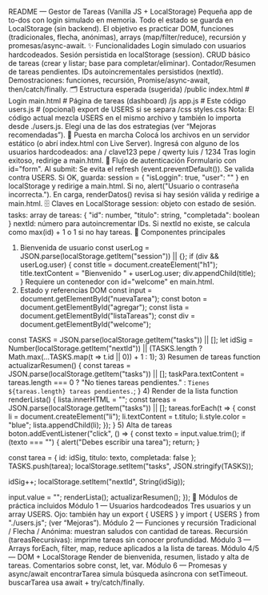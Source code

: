 README — Gestor de Tareas (Vanilla JS + LocalStorage)
Pequeña app de to-dos con login simulado en memoria. Todo el estado se guarda en LocalStorage (sin backend). El objetivo es practicar DOM, funciones (tradicionales, flecha, anónimas), arrays (map/filter/reduce), recursión y promesas/async-await.
✨ Funcionalidades
Login simulado con usuarios hardcodeados.
Sesión persistida en localStorage (session).
CRUD básico de tareas (crear y listar; base para completar/eliminar).
Contador/Resumen de tareas pendientes.
IDs autoincrementales persistidos (nextId).
Demostraciones: funciones, recursión, Promise/async-await, then/catch/finally.
🗂️ Estructura esperada (sugerida)
/public
  index.html        # Login
  main.html         # Página de tareas (dashboard)
  /js
    app.js          # Este código
    users.js        # (opcional) export de USERS si se separa
  /css
    styles.css
Nota: El código actual mezcla USERS en el mismo archivo y también lo importa desde ./users.js. Elegí una de las dos estrategias (ver “Mejoras recomendadas”).
🚀 Puesta en marcha
Colocá los archivos en un servidor estático (o abrí index.html con Live Server).
Ingresá con alguno de los usuarios hardcodeados:
ana / clave123
pepe / qwerty
luis / 1234
Tras login exitoso, redirige a main.html.
🔐 Flujo de autenticación
Formulario con id="form".
Al submit:
Se evita el refresh (event.preventDefault()).
Se valida contra USERS.
Si OK, guarda:
session = { "isLoggin": true, "user": "<usuario>" }
en localStorage y redirige a main.html.
Si no, alert("Usuario o contraseña incorrecta.").
En carga, renderDatos() revisa si hay sesión válida y redirige a main.html.
🗄️ Claves en LocalStorage
session: objeto con estado de sesión.
tasks: array de tareas:
{ "id": number, "titulo": string, "completada": boolean }
nextId: número para autoincrementar IDs.
Si nextId no existe, se calcula como max(id) + 1 o 1 si no hay tareas.
🧩 Componentes principales
1) Bienvenida de usuario
const userLog = JSON.parse(localStorage.getItem("session")) || {};
if (div && userLog.user) {
  const title = document.createElement("h1");
  title.textContent = "Bienvenido " + userLog.user;
  div.appendChild(title);
}
Requiere un contenedor con id="welcome" en main.html.
2) Estado y referencias DOM
const input  = document.getElementById("nuevaTarea");
const boton  = document.getElementById("agregar");
const lista  = document.getElementById("listaTareas");
const div    = document.getElementById("welcome");

const TASKS = JSON.parse(localStorage.getItem("tasks")) || [];
let idSig = Number(localStorage.getItem("nextId"))
         || (TASKS.length ? Math.max(...TASKS.map(t => t.id || 0)) + 1 : 1);
3) Resumen de tareas
function actualizarResumen() {
  const tareas = JSON.parse(localStorage.getItem("tasks")) || [];
  taskPara.textContent = tareas.length === 0
    ? "No tienes tareas pendientes."
    : `Tienes ${tareas.length} tareas pendientes.`;
}
4) Render de la lista
function renderLista() {
  lista.innerHTML = "";
  const tareas = JSON.parse(localStorage.getItem("tasks")) || [];
  tareas.forEach(t => {
    const li = document.createElement("li");
    li.textContent = t.titulo;
    li.style.color = "blue";
    lista.appendChild(li);
  });
}
5) Alta de tareas
boton.addEventListener("click", () => {
  const texto = input.value.trim();
  if (texto === "") { alert("Debes escribir una tarea"); return; }

  const tarea = { id: idSig, titulo: texto, completada: false };
  TASKS.push(tarea);
  localStorage.setItem("tasks", JSON.stringify(TASKS));

  idSig++;
  localStorage.setItem("nextId", String(idSig));

  input.value = "";
  renderLista();
  actualizarResumen();
});
🧪 Módulos de práctica incluidos
Módulo 1 — Usuarios hardcodeados
Tres usuarios y un array USERS. Ojo: también hay un export { USERS } y import { USERS } from "./users.js"; (ver “Mejoras”).
Módulo 2 — Funciones y recursión
Tradicional / Flecha / Anónima: muestran saludos con cantidad de tareas.
Recursión (tareasRecursivas): imprime tareas sin conocer profundidad.
Módulo 3 — Arrays
forEach, filter, map, reduce aplicados a la lista de tareas.
Módulo 4/5 — DOM + LocalStorage
Render de bienvenida, resumen, listado y alta de tareas.
Comentarios sobre const, let, var.
Módulo 6 — Promesas y async/await
encontrarTarea simula búsqueda asíncrona con setTimeout.
buscarTarea usa await + try/catch/finally.
